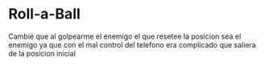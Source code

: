 # Roll-a-Ball

Cambié que al golpearme el enemigo el que resetee la posicion sea el enemigo ya que con el mal control del telefono era complicado que saliera de la posicion inicial
